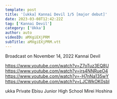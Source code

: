 ```yaml
---
template: post
title: '[ukka] Kannai Devil 1/5 [major debut]'
date: 2023-03-08T12:42:22Z
tag: ['Kannai Devil']
category: ['Ukka']
author: auto 
videoID: aMXgiEXjPRM
subTitle: aMXgiEXjPRM.vtt
---
```

Broadcast on November 14, 2022
Kannai Devil

https://www.youtube.com/watch?v=Z7oTuz3EQ8U
https://www.youtube.com/watch?v=jrs4NNRueO4
https://www.youtube.com/watch?v=-H7nNa135wY
https://www.youtube.com/watch?v=LJCWkOK0sbI

ukka Private Ebisu Junior High School Mirei Hoshina